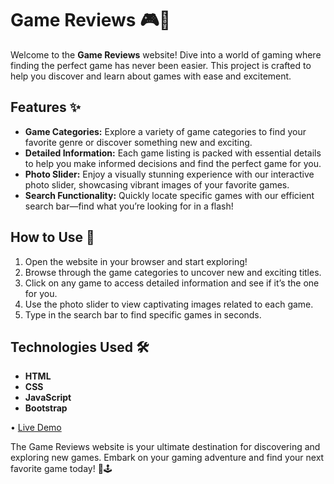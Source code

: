 # Game Reviews 🎮🌟

Welcome to the **Game Reviews** website! Dive into a world of gaming where finding the perfect game has never been easier. This project is crafted to help you discover and learn about games with ease and excitement.

## Features ✨

- **Game Categories:** Explore a variety of game categories to find your favorite genre or discover something new and exciting.
- **Detailed Information:** Each game listing is packed with essential details to help you make informed decisions and find the perfect game for you.
- **Photo Slider:** Enjoy a visually stunning experience with our interactive photo slider, showcasing vibrant images of your favorite games.
- **Search Functionality:** Quickly locate specific games with our efficient search bar—find what you’re looking for in a flash!

## How to Use 🚀

1. Open the website in your browser and start exploring!
2. Browse through the game categories to uncover new and exciting titles.
3. Click on any game to access detailed information and see if it’s the one for you.
4. Use the photo slider to view captivating images related to each game.
5. Type in the search bar to find specific games in seconds.

## Technologies Used 🛠️

- **HTML**
- **CSS**
- **JavaScript**
- **Bootstrap**

• [Live Demo](https://game-reviews-chi.vercel.app/)

The Game Reviews website is your ultimate destination for discovering and exploring new games. Embark on your gaming adventure and find your next favorite game today! 🎉🕹️
